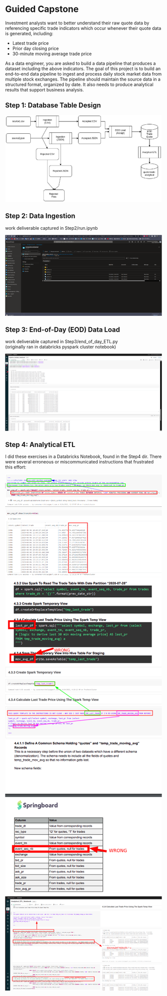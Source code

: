 # Guided Capstone

Investment analysts want to better understand their raw quote data by referencing specific trade indicators which occur whenever their quote data is generated, including:
- Latest trade price
- Prior day closing price
- 30-minute moving average trade price

As a data engineer, you are asked to build a data pipeline that produces a dataset including the above indicators. The goal of this project is to build an end-to-end data pipeline to ingest and process daily stock market data from multiple stock exchanges. The pipeline should maintain the source data in a structured format, organized by date. It also needs to produce analytical results that support business analysis.

## Step 1: Database Table Design

![alt text](https://github.com/conner-mcnicholas/TradingDB/blob/main/imgs/arch_diagram.png?raw=true)

## Step 2: Data Ingestion

work deliverable captured in Step2/run.ipynb

![alt text](https://github.com/conner-mcnicholas/TradingDB/blob/main/imgs/finalsuccess.png?raw=true)

## Step 3: End-of-Day (EOD) Data Load

work deliverable captured in Step3/end_of_day_ETL.py <br>
(originally ran in databricks pyspark cluster notebook)

![alt text](https://github.com/conner-mcnicholas/TradingDB/blob/main/imgs/notebook_results.png?raw=true)

## Step 4: Analytical ETL

I did these exercises in a Databricks Notebook, found in the Step4 dir.  There were several
erroneous or miscommunicated instructions that frustrated this effort:

![alt text](https://github.com/conner-mcnicholas/TradingDB/blob/main/imgs/3hr_mavg.png?raw=true)<br>
![alt text](https://github.com/conner-mcnicholas/TradingDB/blob/main/imgs/wrongtable.png?raw=true)<br>
![alt text](https://github.com/conner-mcnicholas/TradingDB/blob/main/imgs/which_tmp_table.png?raw=true)<br>
![alt text](https://github.com/conner-mcnicholas/TradingDB/blob/main/imgs/wrong_query.png?raw=true)<br>
![alt text](https://github.com/conner-mcnicholas/TradingDB/blob/main/imgs/simple_alternative.png?raw=true)
